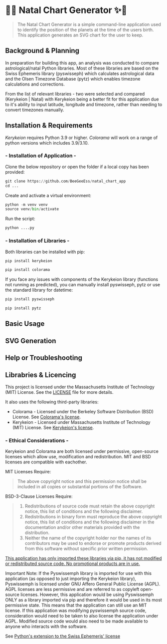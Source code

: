 # 🔮✨ Natal Chart Generator ✨🔮

> The Natal Chart Generator is a simple command-line  application used to identify the position of the planets at the time of the users birth. This application generates an SVG chart for the user to keep.

## Background & Planning

In preparation for building this app, an analysis was conducted to compare astrological/natal Python libraries. Most of these libraries are based on the Swiss Ephemeris library (pyswisseph) which calculates astrological data and the Olsen Timezone Database (pytz) which enables timezone calculations and corrections.

From the list of relevant libraries - two were selected and compared (Kerykeion | Natal) with Kerykeion being a better fit for this application due to it's ability to input latitude, longitude and timezone, rather than needing to convert timezones manually.

## Installation & Requirements

*Kerykeion* requires Python 3.9 or higher. *Colorama* will work on a range of python versions which includes 3.9/3.10.

### - Installation of Application -

Clone the below repository or open the folder if a local copy has been provided:

```py
git clone https://github.com/BeeGeeEss/natal_chart_app
cd ...
```

Create and activate a virtual environment:

```py
python -m venv venv
source venv/bin/activate
```

Run the script:

```py
python ....py
```

### - Installation of Libraries -

Both libraries can be installed with pip:

```py
pip install kerykeion
```

```py
pip install colorama
```

If you face any issues with components of the Kerykeion library (functions not running as predicted), you can manually install pyswisseph, pytz or use the standard library for datetime:

```py
pip install pyswisseph
```

```py
pip install pytz
```

## Basic Usage

## SVG Generation

## Help or Troubleshooting


## Librabries & Licencing

This project is licensed under the Massachusetts Institute of Technology (MIT) License. See the [LICENSE](./LICENSE) file for more details.

It also uses the following third-party libraries:

- Colorama - Licensed under the Berkeley Software Distribution (BSD) License. See [Colorama's license](https://github.com/tartley/colorama/blob/main/LICENSE.txt).
- Kerykeion - Licensed under Massachusetts Institute of Technology (MIT) License. See [Kerykeion's license](https://github.com/rwolfog/pyKerykeion/blob/main/LICENSE).

### - Ethical Considerations -

Kerykeion and Colorama are both licensed under permissive, open-source licenses which allow use, modification and redistribution. MIT and BSD licenses are compatible with eachother.

MIT Licenses Require:

> The above copyright notice and this permission notice shall be included in all copies or substantial portions of the Software.

BSD-3-Clause Licenses Require:

> 1. Redistributions of source code must retain the above copyright notice, this list of conditions and the following disclaimer.
> 2. Redistributions in binary form must reproduce the above copyright notice, this list of conditions and the following disclaimer in the documentation and/or other materials provided with the distribution.
> 3. Neither the name of the copyright holder nor the names of its contributors may be used to endorse or promote products derived from this software without specific prior written permission.

<u>This application has only imported these libraries via pip, it has not modified or redistributed source code. No promotional products are in use.</u>

Important Note: If the Pyswissemph library is imported for use with this application (as opposed to just importing the Kerykeion library), Pyswissemph is licensed under GNU Affero General Public License (AGPL). AGPL licenses are less permissive and are referred to as copyleft open-source licenses. However, this application would be using Pyswissemph ONLY as a library imported via pip and therefore it would be used in its most permissive state. This means that the application can still use an MIT license. If this application was modifying pyswissemph source code, consideration would need to be taken to also license the application under AGPL. Modified source code would also need to be made available to anyone who interacts with the software.

See [Python's extension to the Swiss Ephemeris' license](https://github.com/astrorigin/pyswisseph/blob/master/LICENSE.txt)
